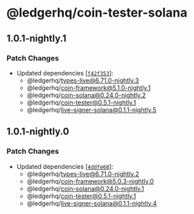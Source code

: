 # @ledgerhq/coin-tester-solana

## 1.0.1-nightly.1

### Patch Changes

- Updated dependencies [[`f42f353`](https://github.com/LedgerHQ/ledger-live/commit/f42f353a593d0a1cd0a237648765080c85d0eea7)]:
  - @ledgerhq/types-live@6.71.0-nightly.3
  - @ledgerhq/coin-framework@5.1.0-nightly.1
  - @ledgerhq/coin-solana@0.24.0-nightly.2
  - @ledgerhq/coin-tester@0.5.1-nightly.1
  - @ledgerhq/live-signer-solana@0.1.1-nightly.5

## 1.0.1-nightly.0

### Patch Changes

- Updated dependencies [[`4ddfe60`](https://github.com/LedgerHQ/ledger-live/commit/4ddfe6060ab8e4e5c0bb89da91e08a02d8ca50e6)]:
  - @ledgerhq/types-live@6.71.0-nightly.2
  - @ledgerhq/coin-framework@5.0.3-nightly.0
  - @ledgerhq/coin-solana@0.24.0-nightly.1
  - @ledgerhq/coin-tester@0.5.1-nightly.1
  - @ledgerhq/live-signer-solana@0.1.1-nightly.4
